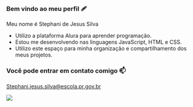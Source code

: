 ### Bem vindo ao meu perfil 🩹

Meu nome é Stephani de Jesus Silva

- Utilizo a plataforma Alura para aprender programação.
- Estou me desenvolvendo nas linguagens JavaScript, HTML e CSS.
- Utilizo este espaço para minha organização e compartilhamento dos meus projetos.


### Você pode entrar em contato comigo 📫

Stephani.jesus.silva@escola.pr.gov.br


![](https://media.tenor.com/wG29WIu17kYAAAAd/live-to-roblax-roblox.gif)
